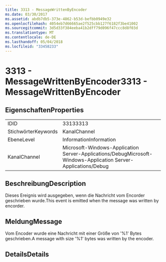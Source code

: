 ```yaml
---
title: 3313 - MessageWrittenByEncoder
ms.date: 03/30/2017
ms.assetid: abdb7db5-373e-4862-b53d-befbb0949e32
ms.openlocfilehash: 4054eb7d66665ae2f525cbb127f6182f3be41002
ms.sourcegitcommit: 3d5d33f384eeba41b2dff79d096f47ccc8d8f03d
ms.translationtype: MT
ms.contentlocale: de-DE
ms.lasthandoff: 05/04/2018
ms.locfileid: "33458233"
---
```

# <a name="3313---messagewrittenbyencoder"></a><span data-ttu-id="fa5f7-102">3313 - MessageWrittenByEncoder</span><span class="sxs-lookup"><span data-stu-id="fa5f7-102">3313 - MessageWrittenByEncoder</span></span>
## <a name="properties"></a><span data-ttu-id="fa5f7-103">Eigenschaften</span><span class="sxs-lookup"><span data-stu-id="fa5f7-103">Properties</span></span>  
  
|||  
|-|-|  
|<span data-ttu-id="fa5f7-104">ID</span><span class="sxs-lookup"><span data-stu-id="fa5f7-104">ID</span></span>|<span data-ttu-id="fa5f7-105">3313</span><span class="sxs-lookup"><span data-stu-id="fa5f7-105">3313</span></span>|  
|<span data-ttu-id="fa5f7-106">Stichwörter</span><span class="sxs-lookup"><span data-stu-id="fa5f7-106">Keywords</span></span>|<span data-ttu-id="fa5f7-107">Kanal</span><span class="sxs-lookup"><span data-stu-id="fa5f7-107">Channel</span></span>|  
|<span data-ttu-id="fa5f7-108">Ebene</span><span class="sxs-lookup"><span data-stu-id="fa5f7-108">Level</span></span>|<span data-ttu-id="fa5f7-109">Information</span><span class="sxs-lookup"><span data-stu-id="fa5f7-109">Information</span></span>|  
|<span data-ttu-id="fa5f7-110">Kanal</span><span class="sxs-lookup"><span data-stu-id="fa5f7-110">Channel</span></span>|<span data-ttu-id="fa5f7-111">Microsoft-Windows-Application Server-Applications/Debug</span><span class="sxs-lookup"><span data-stu-id="fa5f7-111">Microsoft-Windows-Application Server-Applications/Debug</span></span>|  
  
## <a name="description"></a><span data-ttu-id="fa5f7-112">Beschreibung</span><span class="sxs-lookup"><span data-stu-id="fa5f7-112">Description</span></span>  
 <span data-ttu-id="fa5f7-113">Dieses Ereignis wird ausgegeben, wenn die Nachricht vom Encorder geschrieben wurde.</span><span class="sxs-lookup"><span data-stu-id="fa5f7-113">This event is emitted when the message was written by encorder.</span></span>  
  
## <a name="message"></a><span data-ttu-id="fa5f7-114">Meldung</span><span class="sxs-lookup"><span data-stu-id="fa5f7-114">Message</span></span>  
 <span data-ttu-id="fa5f7-115">Vom Encoder wurde eine Nachricht mit einer Größe von '%1' Bytes geschrieben.</span><span class="sxs-lookup"><span data-stu-id="fa5f7-115">A message with size '%1' bytes was written by the encoder.</span></span>  
  
## <a name="details"></a><span data-ttu-id="fa5f7-116">Details</span><span class="sxs-lookup"><span data-stu-id="fa5f7-116">Details</span></span>
